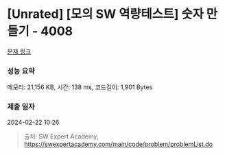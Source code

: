# [Unrated] [모의 SW 역량테스트] 숫자 만들기 - 4008 

[문제 링크](https://swexpertacademy.com/main/code/problem/problemDetail.do?contestProbId=AWIeRZV6kBUDFAVH) 

### 성능 요약

메모리: 21,156 KB, 시간: 138 ms, 코드길이: 1,901 Bytes

### 제출 일자

2024-02-22 10:26



> 출처: SW Expert Academy, https://swexpertacademy.com/main/code/problem/problemList.do